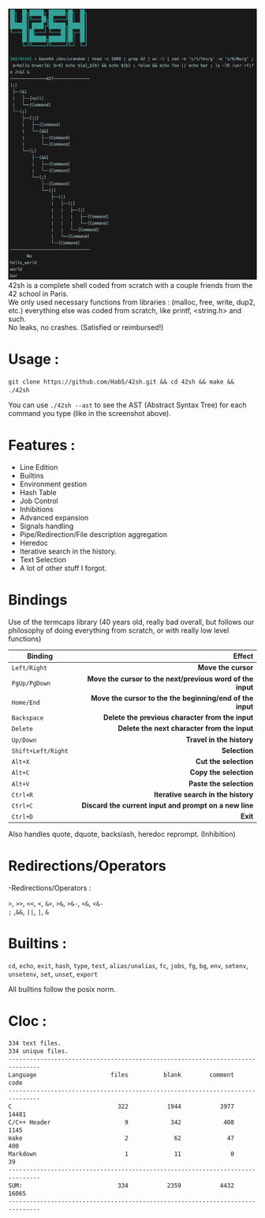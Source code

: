 ![screenshot](https://github.com/Hab5/42sh/blob/master/screenshots/screenshot.png)
42sh is a complete shell coded from scratch with a couple friends from the 42 school in Paris.  
We only used necessary functions from libraries : (malloc, free, write, dup2, etc.) everything else was coded from scratch, like printf, <string.h> and such.  
No leaks, no crashes. (Satisfied or reimbursed!)

# Usage :

`git clone https://github.com/Hab5/42sh.git && cd 42sh && make && ./42sh`

You can use `./42sh --ast` to see the AST (Abstract Syntax Tree) for each command you type (like in the screenshot above).

# Features :

- Line Edition  
- Builtins  
- Environment gestion  
- Hash Table  
- Job Control  
- Inhibitions  
- Advanced expansion  
- Signals handling  
- Pipe/Redirection/File description aggregation  
- Heredoc
- Iterative search in the history.
- Text Selection
- A lot of other stuff I forgot.


# Bindings

Use of the termcaps library (40 years old, really bad overall, but follows our philosophy of doing everything from scratch, or with really low level functions)

|Binding                         |Effect                        |
|--------------------------------|-----------------------------:|
|`Left/Right`                    |**Move the cursor**               |
|`PgUp/PgDown`                   |**Move the cursor to the next/previous word of the input**|
|`Home/End`                      |**Move the cursor to the the beginning/end of the input**|
|`Backspace`                     |**Delete the previous character from the input**|
|`Delete`                        |**Delete the next character from the input**|
|`Up/Down`                       |**Travel in the history**|
|`Shift+Left/Right`              |**Selection**|
|`Alt+X`                         |**Cut the selection**|
|`Alt+C`                         |**Copy the selection**|
|`Alt+V`                         |**Paste the selection**|
|`Ctrl+R`                        |**Iterative search in the history**|
|`Ctrl+C`                        |**Discard the current input and prompt on a new line**|
|`Ctrl+D`                        |**Exit**|
  
Also handles quote, dquote, backslash, heredoc reprompt. (Inhibition)

# Redirections/Operators
-Redirections/Operators :

`>`, `>>`, `<<`, `<`, `&>`, `>&`, `>&-`, `<&`, `<&-`  
`;` ,`&&`, `||`, `|`, `&`

# Builtins :

`cd`, `echo`, `exit`, `hash`, `type`, `test`, `alias/unalias`, `fc`, `jobs`, `fg`, `bg`, `env`, `setenv`, `unsetenv`, `set`, `unset`, `export`  

All builtins follow the posix norm.

# Cloc :

```
334 text files.
334 unique files.
-------------------------------------------------------------------------------
Language                     files          blank        comment           code
-------------------------------------------------------------------------------
C                              322           1944           3977          14481
C/C++ Header                     9            342            408           1145
make                             2             62             47            400
Markdown                         1             11              0             39
-------------------------------------------------------------------------------
SUM:                           334           2359           4432          16065
-------------------------------------------------------------------------------
```
